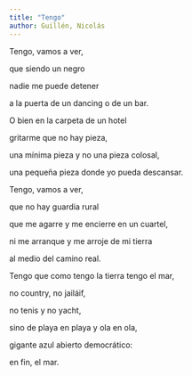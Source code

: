 ```yaml
---
title: "Tengo"
author: Guillén, Nicolás
---
```

<div data-schema-version="8"><p>Tengo, vamos a ver,</p> <p>que siendo un negro</p> <p>nadie me puede detener</p> <p>a la puerta de un dancing o de un bar.</p> <p>O bien en la carpeta de un hotel</p> <p>gritarme que no hay pieza,</p> <p>una mínima pieza y no una pieza colosal,</p> <p>una pequeña pieza donde yo pueda descansar.</p> <p></p> <p>Tengo, vamos a ver,</p> <p>que no hay guardia rural</p> <p>que me agarre y me encierre en un cuartel,</p> <p>ni me arranque y me arroje de mi tierra</p> <p>al medio del camino real.</p> <p></p> <p>Tengo que como tengo la tierra tengo el mar,</p> <p>no country, no jailáif,</p> <p>no tenis y no yacht,</p> <p>sino de playa en playa y ola en ola,</p> <p>gigante azul abierto democrático:</p> <p>en fin, el mar.</p> </div>
